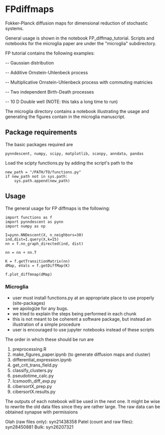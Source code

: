 # FPdiffmaps
Fokker-Planck diffusion maps for dimensional reduction of stochastic systems. 

General usage is shown in the notebook FP_diffmap_tutorial. Scripts and notebooks for the microglia paper are under the "microglia" subdirectory.

FP tutorial contains the following examples: 

-- Gaussian distribution 

-- Additive Ornstein-Uhlenbeck process

-- Multiplicative Ornstein-Uhlenbeck process with commuting matricies

-- Two independent Birth-Death processes

-- 10 D Double well (NOTE: this taks a long time to run)

The microglia directory contains a notebook illustrating the usage and generating the figures contain in the microglia manuscript.



## Package requirements
The basic packages required are 
```
pynndescent, numpy, scipy, matplotlib, scanpy, anndata, pandas
```
Load the scipty functions.py by adding the script's path to the 

```
new_path = "/PATH/TO/functions.py"
if new_path not in sys.path:
    sys.path.append(new_path)
```

## Usage

The general usage for FP diffmaps is the following: 

```
import functions as f
import pynndescent as pynn
import numpy as np

I=pynn.NNDescent(X, n_neighbors=30)
ind,dist=I.query(X,k=15)
nn = f.nn_graph_directed(ind, dist)

nn = nn + nn.T

K = f.getTransitionMatrix(nn)
dMap, eVals = f.getDiffMap(K)

f.plot_diffmnap(dMap)
```

### Microglia

- user must install functions.py at an appropriate place to use properly (site-packages)
- we apologize for any bugs. 
- we tried to explain the steps being performed in each chunk
- this is not meant to be coherent a software package, but instead an illustration of a simple procedure 
- user is encouraged to use jupyter notebooks instead of these scripts

The order in which these should be run are 

1) preprocessing.R
2) make_figures_paper.ipynb (to generate diffusion maps and cluster)
3) differential_expression.ipynb
4) get_crit_trans_field.py
5) classify_clusters.py
6) pseudotime_calc.py
7) Icsmooth_diff_exp.py
8) cibersortX_prep.py
9) cibersortX.results.py

The outputs of each notebook will be used in the next one. It might be wise to rewrite the old data files since they are rather large. The raw data can be obtained synapse with permissions

Olah (raw files only): syn21438358 
Patel (count and raw files): syn28450881
Bulk: syn26207321


